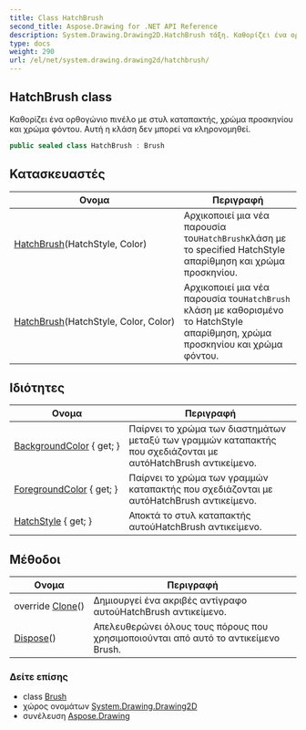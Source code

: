 ```yaml
---
title: Class HatchBrush
second_title: Aspose.Drawing for .NET API Reference
description: System.Drawing.Drawing2D.HatchBrush τάξη. Καθορίζει ένα ορθογώνιο πινέλο με στυλ καταπακτής χρώμα προσκηνίου και χρώμα φόντου. Αυτή η κλάση δεν μπορεί να κληρονομηθεί.
type: docs
weight: 290
url: /el/net/system.drawing.drawing2d/hatchbrush/
---
```

## HatchBrush class

Καθορίζει ένα ορθογώνιο πινέλο με στυλ καταπακτής, χρώμα προσκηνίου και χρώμα φόντου. Αυτή η κλάση δεν μπορεί να κληρονομηθεί.

```csharp
public sealed class HatchBrush : Brush
```

## Κατασκευαστές

| Ονομα | Περιγραφή |
| --- | --- |
| [HatchBrush](hatchbrush/#constructor)(HatchStyle, Color) | Αρχικοποιεί μια νέα παρουσία του`HatchBrush`κλάση με το specified HatchStyle απαρίθμηση και χρώμα προσκηνίου. |
| [HatchBrush](hatchbrush/#constructor_1)(HatchStyle, Color, Color) | Αρχικοποιεί μια νέα παρουσία του`HatchBrush` κλάση με καθορισμένο το HatchStyle απαρίθμηση, χρώμα προσκηνίου και χρώμα φόντου. |

## Ιδιότητες

| Ονομα | Περιγραφή |
| --- | --- |
| [BackgroundColor](../../system.drawing.drawing2d/hatchbrush/backgroundcolor/) { get; } | Παίρνει το χρώμα των διαστημάτων μεταξύ των γραμμών καταπακτής που σχεδιάζονται με αυτόHatchBrush αντικείμενο. |
| [ForegroundColor](../../system.drawing.drawing2d/hatchbrush/foregroundcolor/) { get; } | Παίρνει το χρώμα των γραμμών καταπακτής που σχεδιάζονται με αυτόHatchBrush αντικείμενο. |
| [HatchStyle](../../system.drawing.drawing2d/hatchbrush/hatchstyle/) { get; } | Αποκτά το στυλ καταπακτής αυτούHatchBrush αντικείμενο. |

## Μέθοδοι

| Ονομα | Περιγραφή |
| --- | --- |
| override [Clone](../../system.drawing.drawing2d/hatchbrush/clone/)() | Δημιουργεί ένα ακριβές αντίγραφο αυτούHatchBrush αντικείμενο. |
| [Dispose](../../system.drawing/brush/dispose/)() | Απελευθερώνει όλους τους πόρους που χρησιμοποιούνται από αυτό το αντικείμενο Brush. |

### Δείτε επίσης

* class [Brush](../../system.drawing/brush/)
* χώρος ονομάτων [System.Drawing.Drawing2D](../../system.drawing.drawing2d/)
* συνέλευση [Aspose.Drawing](../../)


